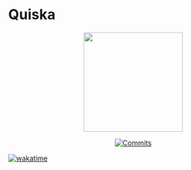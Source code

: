# Quiska

<p align="center">
  <img src="https://github.com/KKA-0/Quiska/assets/85556603/2aef8fd2-6ef2-4044-80e1-5c4e7829238c" width="200" height="200">
  
</p>
<p align="center">

<a href="https://github.com/KKA-0/Quiska/commits/main" target="_blank">
  <img src="https://badgen.net/github/commits/KKA-0/Quiska/main?icon=github&color=green" alt="Commits">
</a>

<a href="https://wakatime.com/badge/user/ea9792e5-799b-44a2-a25f-c28679dbaa38/project/1441d29c-ba4f-47d4-8162-4bcd220d4b98"><img src="https://wakatime.com/badge/user/ea9792e5-799b-44a2-a25f-c28679dbaa38/project/1441d29c-ba4f-47d4-8162-4bcd220d4b98.svg" alt="wakatime">
</a>

</p>

